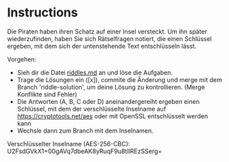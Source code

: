 # Instructions

Die Piraten haben ihren Schatz auf einer Insel versteckt. Um ihn später wiederzufinden, haben Sie sich Rätselfragen notiert, die einen Schlüssel ergeben, mit dem sich der untenstehende Text entschlüsseln lässt.

Vorgehen:

- Sieh dir die Datei [riddles.md](riddles.md) an und löse die Aufgaben.
- Trage die Lösungen ein ([x]), commite die Änderung und merge mit dem Branch 'riddle-solution', um deine Lösung zu kontrollieren. (Merge Konflikte sind Fehler)
- Die Antworten (A, B, C oder D) aneinandergereiht ergeben einen Schlüssel, mit dem der verschlüsselte Inselname auf https://cryptotools.net/aes oder mit OpenSSL entschlüsselt werden kann
- Wechsle dann zum Branch mit dem Inselnamen.





Verschlüsselter Inselname (AES-256-CBC):
U2FsdGVkX1+00gAVq7dbeAK8yRuqF9u8tIlREzSSerg=







